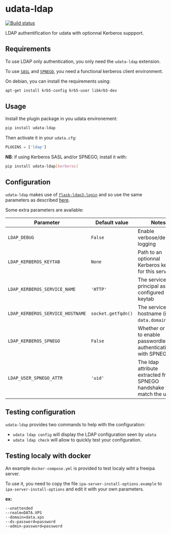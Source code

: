 # udata-ldap

[![Build status][circleci-badge]][circleci-url]

LDAP authentification for udata with optionnal Kerberos suppport.

## Requirements

To use LDAP only authentication, you only need the `udata-ldap` extension.

To use [`SASL`](https://en.wikipedia.org/wiki/Simple_Authentication_and_Security_Layer) and [`SPNEGO`](https://en.wikipedia.org/wiki/SPNEGO), you need a functional kerberos client environment.

On debian, you can install the requirements using:

```bash
apt-get install krb5-config krb5-user libkrb5-dev
```

## Usage

Install the plugin package in you udata environement:

```bash
pip install udata-ldap
```

Then activate it in your `udata.cfg`:

```python
PLUGINS = ['ldap']
```

**NB**: if using Kerberos SASL and/or SPNEGO, install it with:

```bash
pip install udata-ldap[kerberos]
```

## Configuration

`udata-ldap` makes use of [`flask-ldap3-login`](https://flask-ldap3-login.readthedocs.io/en/latest/index.html) and so use the same parameters as described [here](https://flask-ldap3-login.readthedocs.io/en/latest/configuration.html).

Some extra parameters are available:

| Parameter | Default value | Notes |
|-----------|---------------|-------|
| `LDAP_DEBUG` | `False` | Enable verbose/debug logging |
| `LDAP_KERBEROS_KEYTAB` | `None` | Path to an optionnal Kerberos keytab for this service |
| `LDAP_KERBEROS_SERVICE_NAME` | `'HTTP'` | The service principal as configured in the keytab |
| `LDAP_KERBEROS_SERVICE_HOSTNAME` | `socket.getfqdn()` | The service hostname (ie. `data.domain.com`) |
| `LDAP_KERBEROS_SPNEGO` | `False` | Whether or not to enable passwordless authentication with SPNEGO |
| `LDAP_USER_SPNEGO_ATTR` | `'uid'` | The ldap attribute extracted from SPNEGO handshake to match the user |

## Testing configuration

`udata-ldap` provides two commands to help with the configuration:

- `udata ldap config` will display the LDAP configuration seen by `udata`
- `udata ldap check` will allow to quickly test your configuration.

## Testing localy with docker

An example `docker-compose.yml` is provided to test localy wiht a freeipa server.

To use it, you need to copy the file `ipa-server-install-options.example` to `ipa-server-install-options` and edit it with your own parameters.

**ex:**

```
--unattended
--realm=DATA.XPS
--domain=data.xps
--ds-password=password
--admin-password=password
```


[circleci-url]: https://circleci.com/gh/opendatateam/workflows/udata-ldap
[circleci-badge]: https://circleci.com/gh/opendatateam/udata-ldap.svg?style=shield
